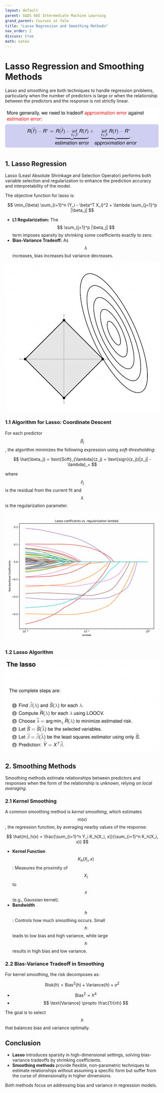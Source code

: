 ```yaml
---
layout: default
parent: S&DS 665 Intermediate Machine Learning
grand_parent: Courses at Yale
title: "Lasso Regression and Smoothing Methods"
nav_order: 2
discuss: true
math: katex
---
```


# Lasso Regression and Smoothing Methods

Lasso and smoothing are both techniques to handle regression problems, particularly when the number of predictors is large or when the relationship between the predictors and the response is not strictly linear.

![alt text](image.png)

## 1. Lasso Regression

Lasso (Least Absolute Shrinkage and Selection Operator) performs both variable selection and regularization to enhance the prediction accuracy and interpretability of the model.

The objective function for lasso is:

$$
\min_{\beta} \sum_{i=1}^n (Y_i - \beta^T X_i)^2 + \lambda \sum_{j=1}^p |\beta_j|
$$

- **L1 Regularization:** The $$ \sum_{j=1}^p |\beta_j| $$ term imposes sparsity by shrinking some coefficients exactly to zero.
- **Bias-Variance Tradeoff:** As $$ \lambda $$ increases, bias increases but variance decreases.

![alt text](image-1.png)

### 1.1 Algorithm for Lasso: Coordinate Descent

For each predictor $$ \beta_j $$, the algorithm minimizes the following expression using *soft-thresholding*:

$$
\hat{\beta_j} = \text{Soft}_{\lambda}(z_j) = \text{sign}(z_j)(|z_j| - \lambda)_+
$$

where $$z_j$$ is the residual from the current fit and $$\lambda$$ is the regularization parameter.

![alt text](image-2.png)

### 1.2 Lasso Algorithm

![alt text](image-3.png)

## 2. Smoothing Methods

Smoothing methods estimate relationships between predictors and responses when the form of the relationship is unknown, relying on *local averaging*.

### 2.1 Kernel Smoothing
A common smoothing method is *kernel smoothing*, which estimates $$ m(x) $$, the regression function, by averaging nearby values of the response:

$$
\hat{m}_h(x) = \frac{\sum_{i=1}^n Y_i K_h(X_i, x)}{\sum_{i=1}^n K_h(X_i, x)}
$$

- **Kernel Function** $$ K_h(X_i, x) $$: Measures the proximity of $$ X_i $$ to $$ x $$ (e.g., Gaussian kernel).
- **Bandwidth** $$ h $$: Controls how much smoothing occurs. Small $$ h $$ leads to low bias and high variance, while large $$ h $$ results in high bias and low variance.

### 2.2 Bias-Variance Tradeoff in Smoothing

For kernel smoothing, the risk decomposes as:

$$
\text{Risk}(h) = \text{Bias}^2(h) + \text{Variance}(h) + \sigma^2
$$

- $$ \text{Bias}^2 \propto h^4 $$
- $$ \text{Variance} \propto \frac{1}{nh} $$

The goal is to select $$ h $$ that balances bias and variance optimally.

## Conclusion

- **Lasso** introduces sparsity in high-dimensional settings, solving bias-variance tradeoffs by shrinking coefficients.
- **Smoothing methods** provide flexible, non-parametric techniques to estimate relationships without assuming a specific form but suffer from the curse of dimensionality in higher dimensions.

Both methods focus on addressing bias and variance in regression models.